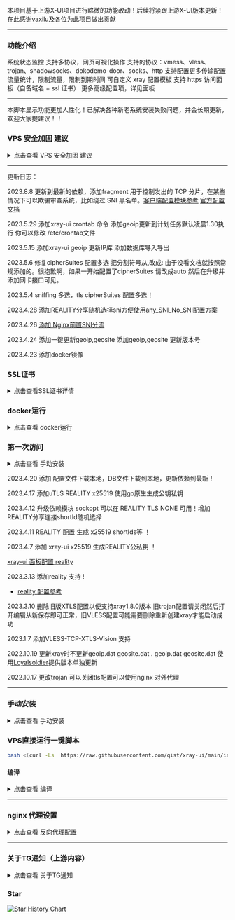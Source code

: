 本项目基于上游X-UI项目进行略微的功能改动！后续将紧跟上游X-UI版本更新！在此感谢[vaxilu](https://github.com/vaxilu/x-ui)及各位为此项目做出贡献

----------------------------------------------------------------------------------------------------------------------------------------------
### 功能介绍

系统状态监控
支持多协议，网页可视化操作
支持的协议：vmess、vless、trojan、shadowsocks、dokodemo-door、socks、http
支持配置更多传输配置
流量统计，限制流量，限制到期时间
可自定义 xray 配置模板
支持 https 访问面板（自备域名 + ssl 证书）
更多高级配置项，详见面板

----------------------------------------------------------------------------------------------------------------------------------------------

本脚本显示功能更加人性化！已解决各种新老系统安装失败问题，并会长期更新，欢迎大家提建议！！
    
### VPS 安全加固 建议

<details>
  <summary>点击查看 VPS 安全加固 建议</summary>

1、保持内核版本更新修复内核级别漏洞 

2、开启防火墙千万别裸奔

3、安装 Fail2ban配置 ssh nginx 自动封禁可疑 IP 地址

4、不要使用简单密码，或者禁止使用密码登录，使用 RSA 私钥登录

5、配置ssh 密码重试次数

6、添加指定IP 登陆ssh 删除防火墙里面放行所以ssh 的服务 如果你自己没固定IP 使用clash 或者其它可以代理的ssh 让你vps ip 连接自己

clash 规则   `- DST-PORT,22,ACCESS-DENIED`

firewall 设置

Ubuntu/debain 安装firewall

```bash
# 1、关闭默认 ufw
# 停止ufw服务
sudo systemctl stop ufw
# 关闭开机启动
sudo systemctl disable ufw
# 删除ufw规则
sudo ufw --force reset
# 2 安装firewall
apt update 
apt install -y firewalld
#重载 （在增减规则后，需要重载）
firewall-cmd --reload
#启动
systemctl start firewalld
#重启
systemctl restart firewalld
#设置开机启动
systemctl enable firewalld
#关闭开机启动
systemctl disable firewalld
```

centos/Rocky/Redhat 安装firewall

```bash
yum install -y firewalld
#重载 （在增减规则后，需要重载）
firewall-cmd --reload
#启动
systemctl start firewalld
#重启
systemctl restart firewalld
#设置开机启动
systemctl enable firewalld
#关闭开机启动
systemctl disable firewalld
```

```bash
# 添加 指定ip 访问ssh 服务
firewall-cmd --permanent --add-rich-rule='rule family=ipv4 source address=10.0.0.1/32 service name=ssh accept'
firewall-cmd --permanent --add-rich-rule='rule family="ipv4" source address="103.119.132.41/32" service name="ssh" accept'
# 关闭 ssh 所有ip 访问 服务
firewall-cmd --remove-service=ssh --permanent
# 添加http https 服务
firewall-cmd --add-service=http --permanent
firewall-cmd --add-service=https --permanent
# 生效配置
firewall-cmd --reload
# 查看规则
firewall-cmd --list-all
```
</details>

----------------------------------------------------------------------------------------------------------------------------------------------
更新日志：

2023.8.8 更新到最新的依赖，添加fragment 用于控制发出的 TCP 分片，在某些情况下可以欺骗审查系统，比如绕过 SNI 黑名单。[客户端配置模块参考](./media/xray.json) [官方配置文档](https://xtls.github.io/config/outbounds/freedom.html#outboundconfigurationobject)
  
2023.5.29 添加xray-ui crontab 命令 添加geoip更新到计划任务默认凌晨1.30执行 你可以修改 /etc/crontab文件

2023.5.15 添加xray-ui geoip 更新IP库 添加数据库导入导出

2023.5.6 修复cipherSuites 配置多选 把分割符号从,改成: 由于没看文档就按照常规添加的。很抱歉啊，如果一开始配置了cipherSuites 请改成auto 然后在升级并添加网卡接口可见。

2023.5.4 sniffing 多选，tls cipherSuites 配置多选！

2023.4.28 添加REALITY分享随机选择sni方便使用any_SNI_No_SNI配置方案

2023.4.26 [添加 Nginx前置SNI分流](./Nginx前置SNI分流.md)

2023.4.24 添加一键更新geoip,geosite 添加geoip,geosite 更新版本号

2023.4.23 添加docker镜像

### SSL证书

<details>
  <summary>点击查看SSL证书详情</summary>

### ACME
使用ACME管理SSL证书：

1. 确保您的域名正确解析到服务器。
2. 在终端中运行 `xray-ui` 命令，然后选择 `SSL证书管理`。
3. 您将看到以下选项：

   - **获取 SSL:** 获取SSL证书。
   - **撤销证书:** 吊销现有的SSL证书。
   - **强制续期:** 强制更新SSL证书。

### Certbot

安装并使用Certbot：

```bash
apt-get install certbot -y
certbot certonly --standalone --agree-tos --register-unsafely-without-email -d yourdomain.com
certbot renew --dry-run
```

### Cloudflare

管理脚本内置了Cloudflare的SSL证书申请。要使用此脚本申请证书，您需要以下信息：

- Cloudflare注册的电子邮件
- Cloudflare全局API密钥
- 域名必须通过Cloudflare解析到当前服务器

**如何获取Cloudflare全局API密钥：**

1. 在终端中运行 `xray-ui` 命令，然后选择 `Cloudflare SSL证书`。
2. 访问链接：[Cloudflare API Tokens](https://dash.cloudflare.com/profile/api-tokens)。
3. 点击“查看全局API密钥”（参见下图）：
   ![](media/APIKey1.PNG)
4. 您可能需要重新验证您的账户。之后将显示API密钥（参见下图）：
   ![](media/APIKey2.png)

使用时，只需输入您的 `域名`、`电子邮件` 和 `API密钥`。如下图所示：
   ![](media/DetailEnter.png)

### xray-ui 配置ssl证书
```bash
xray-ui  选择22
输入证书路径跟密钥路径
手动配置证书
/usr/local/xray-ui/xray-ui  cert -webCert /root/cert/你的域名/fullchain.pem -webCertKey /root/cert/你的域名/privkey.pem
清理证书不输入任何东西直接回车
重启xray-ui
xray-ui  选择10

```
### xray-ui 配置mTLS
```bash
xray-ui  选择23
输入证书路径跟密钥路径CA路径
手动配置证书
/usr/local/xray-ui/xray-ui cert -webCert /root/cert/你的域名/fullchain.pem -webCertKey /root/cert/你的域名/privkey.pem -webCa /root/cert/ca.cer
清理证书不输入任何东西直接回车
重启xray-ui
xray-ui  选择10
```
</details>

### docker运行
<details>
  <summary>点击查看 docker运行</summary>

```bash
# juestnow/xray-ui:latest 最新版本 指定版本号docker pull juestnow/xray-ui:1.8.6
 docker run -d --net=host -v/etc/xray-ui:/etc/xray-ui  -v/root/cert:/root/cert --restart=unless-stopped --name xray-ui juestnow/xray-ui:latest
# 查看默认账号密码
docker exec -ti  启动的容器名 /app/xray-ui setting -show
docker exec -ti xray-ui  /app/xray-ui setting -show
# 设置账号密码
docker exec -ti  启动的容器名 /app/xray-ui setting -password abcd -username abacd 
docker exec -ti xray-ui  /app/xray-ui setting -password abcd -username abacd
# 设置path 
docker exec -ti  启动的容器名 /app/xray-ui setting --webBasePath aaaaddffdf
docker exec -ti xray-ui  /app/xray-ui setting --webBasePath aaaaddffdf
# 证书配置 
## TLS 配置
docker exec -ti xray-ui  /app/xray-ui  cert -webCert /root/cert/你的域名/fullchain.pem -webCertKey /root/cert/你的域名/privkey.pem
## mTLS 配置
docker exec -ti xray-ui  /app/xray-ui cert -webCert /root/cert/你的域名/fullchain.pem -webCertKey /root/cert/你的域名/privkey.pem -webCa /root/cert/ca.cer
# 第一次访问
当前面板http只支持127.0.0.1访问如果外面访问请用ssh转发或者nginx代理或者xray-ui 配置证书 选择22配置证书
ssh 转发 客户机操作 ssh  -f -N -L 127.0.0.1:22222(ssh代理端口未使用端口):127.0.0.1:54321(xray-ui 端口) root@8.8.8.8(xray-ui 服务器ip)
浏览器访问 http://127.0.0.1:22222(ssh代理端口未使用端口)/path(web访问路径)
```
</details>

### 第一次访问

<details>
  <summary>点击查看 手动安装</summary>

```bash
当前面板http只支持127.0.0.1访问如果外面访问请用ssh转发或者nginx代理或者xray-ui 配置证书 选择22配置证书
ssh 转发 客户机操作 ssh  -f -N -L 127.0.0.1:22222(ssh代理端口未使用端口):127.0.0.1:54321(xray-ui 端口) root@8.8.8.8(xray-ui 服务器ip)
例子：ssh  -f -N -L 127.0.0.1:22222:127.0.0.1:54321 root@8.8.8.8
浏览器访问 http://127.0.0.1:22222(ssh代理端口未使用端口)/path(web访问路径)
或者服务器执行 ssh -f -N -L 0.0.0.0:22222(ssh代理端口未使用端口):127.0.0.1:54321(xray-ui 端口) root@127.0.0.1 
例子：ssh -f -N -L 0.0.0.0:22222:127.0.0.1:54321 root@127.0.0.1
然后用你服务器地址+ssh转发端口访问

xshell 配置：https://netsarang.atlassian.net/wiki/spaces/ENSUP/pages/27295927/XDMCP+connection+through+SSH+tunneling
putty 配置：https://knowledge.exlibrisgroup.com/Voyager/Knowledge_Articles/Set_Up_SSH_Port_Forwarding_in_Putty
SecureCRT  配置：https://www.vandyke.com/support/tips/socksproxy.html
windows openssh 配置： https://www.cnblogs.com/managechina/p/18189889
```
</details>

2023.4.20 添加 配置文件下载本地，DB文件下载到本地，更新依赖到最新！

2023.4.17 添加uTLS REALITY x25519 使用go原生生成公钥私钥

2023.4.12 升级依赖模块 sockopt 可以在 REALITY TLS NONE 可用！增加REALITY分享连接shortId随机选择

2023.4.11 REALITY 配置 生成 x25519 shortIds等 ！

2023.4.7 添加 xray-ui x25519 生成REALITY公私钥 ！

[xray-ui 面板配置 reality](./reality.md)

2023.3.13 添加reality 支持 !

* [reality 配置参考](./media/reality.png)

2023.3.10 删除旧版XTLS配置以便支持xray1.8.0版本 旧trojan配置请关闭然后打开编辑从新保存即可正常，旧VLESS配置可能需要删除重新创建xray才能启动成功

2023.1.7 添加VLESS-TCP-XTLS-Vision 支持

2022.10.19 更新xray时不更新geoip.dat geosite.dat . geoip.dat geosite.dat 使用[Loyalsoldier](https://github.com/Loyalsoldier/geoip)提供版本单独更新

2022.10.17 更改trojan 可以关闭tls配置可以使用nginx 对外代理

-------------------------------------------------------------------------------------------------------------------------------------------------
### 手动安装

<details>
  <summary>点击查看 手动安装</summary>

```bash
# 下载 
wget  --no-check-certificate -O /usr/local/xray-ui-linux-amd64.tar.gz https://github.com/qist/xray-ui/releases/latest/download/xray-ui-linux-amd64.tar.gz

# 解压
    cd /usr/local/
    tar -xvf xray-ui-linux-amd64.tar.gz
    rm xray-ui-linux-amd64.tar.gz -f
    cd xray-ui
    chmod +x xray-ui bin/xray-linux-amd64
    cp -f xray-ui.service /etc/systemd/system/
    wget --no-check-certificate -O /usr/bin/xray-ui https://raw.githubusercontent.com/qist/xray-ui/main/xray-ui.sh
    chmod +x /usr/bin/xray-ui
    systemctl daemon-reload
    systemctl enable xray-ui
    systemctl start xray-ui
    # 设置账号密码：
    /usr/local/xray-ui/xray-ui setting -username admin -password admin123
    # 设置端口
   /usr/local/xray-ui/xray-ui setting -port  5432
```
</details>

### VPS直接运行一键脚本

```bash
bash <(curl -Ls  https://raw.githubusercontent.com/qist/xray-ui/main/install.sh)
```
#### 编译

<details>
  <summary>点击查看 编译</summary>

```bash
git clone https://github.com/qist/xray-ui.git

cd xray-ui
debian/ubuntu解决方案：sudo apt-get install libc6-dev
redhat/centos解决方案：yum install glibc-static.x86_64 -y 或者 sudo yum install glibc-static
CGO_ENABLED=1 go build -o xray-ui/xray-ui  -ldflags '-linkmode "external" -extldflags "-static"' main.go
# 交叉编译
在centos7中安装，yum install gcc-aarch64-linux-gnu
去https://releases.linaro.org/components/toolchain/binaries/ 找 latest-7
下载 aarch64-linux-gnu/sysroot-glibc-linaro-2.25-2019.02-aarch64-linux-gnu.tar.xz
自己找个目录, 解压 tar Jxvf sysroot-glibc-linaro-2.25-2019.02-aarch64-linux-gnu.tar.xz
build时，指定 sysroot 的位置。

用 CGO_ENABLED=1 GOOS=linux GOARCH=arm64 CC="aarch64-linux-gnu-gcc" CGO_CFLAGS="-g -O2 --sysroot=/..../sysroot-glibc-linaro-2.25-2019.02-aarch64-linux-gnu/" CGO_LDFLAGS="-g -O2 --sysroot=/..../sysroot-glibc-linaro-2.25-2019.02-aarch64-linux-gnu/" go build -v -ldflags "-w -s" -o xray-ui/xray-ui main.go 编译成功。
debian/ubuntu解决方案
apt install gcc-aarch64-linux-gnu
CGO_ENABLED=1 GOARCH=arm64 CC="aarch64-linux-gnu-gcc" go build -o xray-ui/xray-ui  -ldflags '-linkmode "external" -extldflags "-static"' main.go 
```
</details>

--------------------------------------------------------------------------------------------------------------------------------------------------
### nginx 代理设置

<details>
  <summary>点击查看 反向代理配置</summary>

```nginx
upstream xray-ui {
        least_conn;
        server 127.0.0.1:54321 max_fails=3 fail_timeout=30s;
        keepalive 1000;
}
server {
    listen 443;
    server_name xray.test.com;
    client_max_body_size 0;
    chunked_transfer_encoding on;
    client_body_buffer_size 202400k;
    client_body_in_single_buffer on;
    add_header Strict-Transport-Security "max-age=63072000; includeSubdomains; preload" always;
    add_header X-XSS-Protection "1; mode=block" always;
    add_header X-Frame-Options SAMEORIGIN always;
    add_header X-Content-Type-Options nosniff;
    add_header X-Frame-Options "DENY";
    add_header Alt-Svc 'h3=":443"; ma=86400, h3-29=":443"; ma=86400';
    ssl_certificate /apps/nginx/sslkey/test.com/fullchain.crt;
    ssl_certificate_key /apps/nginx/sslkey/test.com/private.key;
    ssl_buffer_size 4k;
    ssl_protocols TLSv1.3 TLSv1.2;
    ssl_ciphers ECDHE-ECDSA-AES128-GCM-SHA256:ECDHE-RSA-AES128-GCM-SHA256:ECDHE-ECDSA-AES256-GCM-SHA384:ECDHE-RSA-AES256-GCM-SHA384:ECDHE-ECDSA-CHACHA20-POLY1305:ECDHE-RSA-CHACHA20-POLY1305;
    ssl_prefer_server_ciphers on;
    ssl_ecdh_curve X25519:P-256:P-384;
    client_header_timeout 24h;
    keepalive_timeout 24h;
    location / {
        proxy_redirect     off;
        proxy_set_header   Host $host;
        proxy_set_header   X-Real-IP   $remote_addr;
        proxy_set_header   X-Forwarded-Proto $scheme;
        proxy_set_header   X-Forwarded-For  $proxy_add_x_forwarded_for;
        proxy_ssl_session_reuse off;
        proxy_ssl_server_name on;
        proxy_buffering    off;
        proxy_connect_timeout      90;
        proxy_send_timeout         90;
        proxy_read_timeout         90;
        proxy_buffer_size          4k;
        proxy_buffers              4 32k;
        proxy_busy_buffers_size    64k;
        proxy_http_version 1.1;
        proxy_set_header Accept-Encoding "";
        proxy_pass http://xray-ui;
        #proxy_pass_request_headers on;
        proxy_set_header Connection "keep-alive";
        proxy_store off;
    }
 }

 后端https转发配置参考：

 upstream xray-ui {
        least_conn;
        server 127.0.0.1:54321 max_fails=3 fail_timeout=30s;
        keepalive 1000;
}
server {
    listen 443;
    server_name xray.test.com;
    client_max_body_size 0;
    chunked_transfer_encoding on;
    client_body_buffer_size 202400k;
    client_body_in_single_buffer on;
    add_header Strict-Transport-Security "max-age=63072000; includeSubdomains; preload" always;
    add_header X-XSS-Protection "1; mode=block" always;
    add_header X-Frame-Options SAMEORIGIN always;
    add_header X-Content-Type-Options nosniff;
    add_header X-Frame-Options "DENY";
    add_header Alt-Svc 'h3=":443"; ma=86400, h3-29=":443"; ma=86400';
    ssl_certificate /apps/nginx/sslkey/test.com/fullchain.crt;
    ssl_certificate_key /apps/nginx/sslkey/test.com/private.key;
    ssl_buffer_size 4k;
    ssl_protocols TLSv1.3 TLSv1.2;
    ssl_ciphers ECDHE-ECDSA-AES128-GCM-SHA256:ECDHE-RSA-AES128-GCM-SHA256:ECDHE-ECDSA-AES256-GCM-SHA384:ECDHE-RSA-AES256-GCM-SHA384:ECDHE-ECDSA-CHACHA20-POLY1305:ECDHE-RSA-CHACHA20-POLY1305;
    ssl_prefer_server_ciphers on;
    ssl_ecdh_curve X25519:P-256:P-384;
    client_header_timeout 24h;
    keepalive_timeout 24h;
    location / {
        proxy_redirect     off;
        proxy_set_header   Host $host;
        proxy_set_header   X-Real-IP   $remote_addr;
        proxy_set_header   X-Forwarded-For  $proxy_add_x_forwarded_for;
        proxy_set_header   X-Forwarded-Proto $scheme;
        proxy_ssl_session_reuse off;
        proxy_ssl_server_name on;
        proxy_buffering    off;
        proxy_ssl_name xray.test.com; #证书域名
        # 关闭对后端服务器自签名证书的验证
        proxy_ssl_verify off;
        proxy_connect_timeout      90;
        proxy_send_timeout         90;
        proxy_read_timeout         90;
        proxy_buffer_size          4k;
        proxy_buffers              4 32k;
        proxy_busy_buffers_size    64k;
        proxy_http_version 1.1;
        proxy_set_header Accept-Encoding "";
        proxy_pass https://xray-ui;
        #proxy_pass_request_headers on;
        proxy_set_header Connection "keep-alive";
        proxy_store off;
    }
 }

后端mTLS 转发配置参考：
 upstream xray-ui {
        least_conn;
        server 127.0.0.1:54321 max_fails=3 fail_timeout=30s;
        keepalive 1000;
}
server {
    listen 443;
    server_name xray.test.com;
    client_max_body_size 0;
    chunked_transfer_encoding on;
    client_body_buffer_size 202400k;
    client_body_in_single_buffer on;
    add_header Strict-Transport-Security "max-age=63072000; includeSubdomains; preload" always;
    add_header X-XSS-Protection "1; mode=block" always;
    add_header X-Frame-Options SAMEORIGIN always;
    add_header X-Content-Type-Options nosniff;
    add_header X-Frame-Options "DENY";
    add_header Alt-Svc 'h3=":443"; ma=86400, h3-29=":443"; ma=86400';
    ssl_certificate /apps/nginx/sslkey/test.com/fullchain.crt;
    ssl_certificate_key /apps/nginx/sslkey/test.com/private.key;
    ssl_buffer_size 4k;
    ssl_protocols TLSv1.3 TLSv1.2;
    ssl_ciphers ECDHE-ECDSA-AES128-GCM-SHA256:ECDHE-RSA-AES128-GCM-SHA256:ECDHE-ECDSA-AES256-GCM-SHA384:ECDHE-RSA-AES256-GCM-SHA384:ECDHE-ECDSA-CHACHA20-POLY1305:ECDHE-RSA-CHACHA20-POLY1305;
    ssl_prefer_server_ciphers on;
    ssl_ecdh_curve X25519:P-256:P-384;
    client_header_timeout 24h;
    keepalive_timeout 24h;
    # 添加客户端证书和私钥路径
    ssl_client_certificate /apps/nginx/sslkey/test.com/fullchain.crt;
    ssl_certificate_key /apps/nginx/sslkey/test.com/private.key;

    # 如果需要指定 CA 证书
    # ssl_trusted_certificate /apps/nginx/sslkey/test.com/ca.crt;

    # 强制 SSL/TLS
    proxy_ssl_certificate /apps/nginx/sslkey/test.com/fullchain.crt;
    proxy_ssl_certificate_key /apps/nginx/sslkey/test.com/private.key;
    proxy_ssl_trusted_certificate /apps/nginx/sslkey/test.com/ca.crt;

    # 确保启用 TLS 验证
    proxy_ssl_verify on;
    proxy_ssl_verify_depth 2; # 可根据需要调整
    location / {
        proxy_redirect     off;
        proxy_set_header   Host $host;
        proxy_set_header   X-Real-IP   $remote_addr;
        proxy_set_header   X-Forwarded-For  $proxy_add_x_forwarded_for;
        proxy_set_header   X-Forwarded-Proto $scheme;
        proxy_ssl_session_reuse off;
        proxy_ssl_server_name on;
        proxy_buffering    off;
        proxy_ssl_name xray.test.com; #证书域名
        # 关闭对后端服务器自签名证书的验证
        proxy_ssl_verify off;
        proxy_connect_timeout      90;
        proxy_send_timeout         90;
        proxy_read_timeout         90;
        proxy_buffer_size          4k;
        proxy_buffers              4 32k;
        proxy_busy_buffers_size    64k;
        proxy_http_version 1.1;
        proxy_set_header Accept-Encoding "";
        proxy_pass https://xray-ui;
        #proxy_pass_request_headers on;
        proxy_set_header Connection "keep-alive";
        proxy_store off;
    }
 }
 # vpn代理nginx 配置参考
https://github.com/qist/xray/tree/main/xray/nginx
```
</details>

--------------------------------------------------------------------------------------------------------------------------------------------------

### 关于TG通知（上游内容）

<details>
  <summary>点击查看 关于TG通知</summary>

使用说明:在面板后台设置机器人相关参数

Tg机器人Token

Tg机器人ChatId

#### Tg机器人周期运行时间，采用crontab语法参考语法：

30 * * * * * //每一分的第30s进行通知

@hourly //每小时通知

@daily //每天通知（凌晨零点整）

@every 8h //每8小时通知

@every 30s  //每30s通知一次

#### TG通知内容：

节点流量使用

面板登录提醒

节点到期提醒

流量预警提醒

#### TG机器人可输入内容：

/delete port将会删除对应端口的节点

/restart 将会重启xray服务，该命令不会重启xray-ui面板自身

/status 将会获取当前系统状态

/enable port将会开启对应端口的节点

/disable port将会关闭对应端口的节点

/version 0.1.1.1 xray升级到1.6.0版本

/help 获取帮助信息

</details>

### Star

[![Star History Chart](https://api.star-history.com/svg?repos=qist/xray-ui&type=Date)](https://www.star-history.com/#qist/xray-ui&Date)
